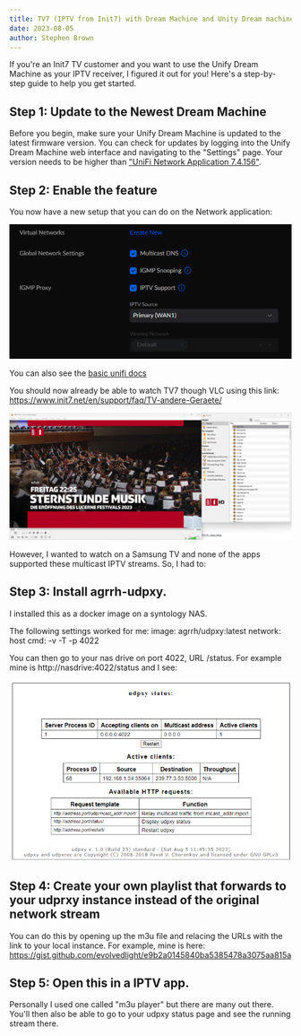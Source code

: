 ```yaml
---
title: TV7 (IPTV from Init7) with Dream Machine and Unity Dream machine
date: 2023-08-05
author: Stephen Brown
---
```


If you're an Init7 TV customer and you want to use the Unify Dream Machine as your IPTV receiver, I figured it out for you! Here's a step-by-step guide to help you get started.

## Step 1: Update to the Newest Dream Machine

Before you begin, make sure your Unify Dream Machine is updated to the latest firmware version. You can check for updates by logging into the Unify Dream Machine web interface and navigating to the "Settings" page.
Your version needs to be higher than ["UniFi Network Application 7.4.156"](https://community.ui.com/releases/UniFi-Network-Application-7-4-156/15ac6260-9cd1-4ac3-a91c-4880c1c87882).

## Step 2: Enable the feature

You now have a new setup that you can do on the Network application:

![udpxy](/images/network-iptv.png)

You can also see the [basic unifi docs](https://help.ui.com/hc/en-us/articles/14957610078615-UniFi-Gateway-IGMP-Proxy-IPTV-#:~:text=How%20Does%20it%20Work%3F,box%20that%20receives%20the%20traffic.)

You should now already be able to watch TV7 though VLC using this link: https://www.init7.net/en/support/faq/TV-andere-Geraete/

![udpxy](/images/vlc-tv7.png)

However, I wanted to watch on a Samsung TV and none of the apps supported these multicast IPTV streams. So, I had to:

## Step 3: Install agrrh-udpxy.

I installed this as a docker image on a syntology NAS.

The following settings worked for me:
image: agrrh/udpxy:latest
network: host
cmd: -v -T -p 4022

You can then go to your nas drive on port 4022, URL /status. For example mine is http://nasdrive:4022/status and I see:

![udpxy](/images/udpxy.png)

## Step 4: Create your own playlist that forwards to your udprxy instance instead of the original network stream

You can do this by opening up the m3u file and relacing the URLs with the link to your local instance. For example, mine is here:
https://gist.github.com/evolvedlight/e9b2a0145840ba5385478a3075aa815a

## Step 5: Open this in a IPTV app.

Personally I used one called "m3u player" but there are many out there. You'll then also be able to go to your udpxy status page and see the running stream there.